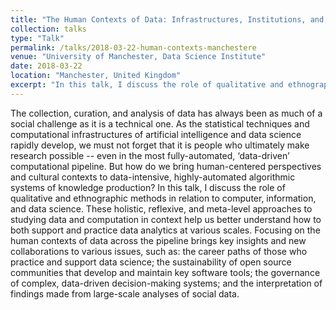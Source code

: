 ```yaml
---
title: "The Human Contexts of Data: Infrastructures, Institutions, and Interpretations"
collection: talks
type: "Talk"
permalink: /talks/2018-03-22-human-contexts-manchestere
venue: "University of Manchester, Data Science Institute"
date: 2018-03-22
location: "Manchester, United Kingdom"
excerpt: "In this talk, I discuss the role of qualitative and ethnographic methods in relation to computer, information, and data science. These holistic, reflexive, and meta-level approaches to studying data and computation in context help us better understand how to both support and practice data analytics at various scales."
---
```


The collection, curation, and analysis of data has always been as much of a social challenge as it is a technical one. As the statistical techniques and computational infrastructures of artificial intelligence and data science rapidly develop, we must not forget that it is people who ultimately make research possible -- even in the most fully-automated, ‘data-driven’ computational pipeline. But how do we bring human-centered perspectives and cultural contexts to data-intensive, highly-automated algorithmic systems of knowledge production? In this talk, I discuss the role of qualitative and ethnographic methods in relation to computer, information, and data science. These holistic, reflexive, and meta-level approaches to studying data and computation in context help us better understand how to both support and practice data analytics at various scales. Focusing on the human contexts of data across the pipeline brings key insights and new collaborations to various issues, such as: the career paths of those who practice and support data science; the sustainability of open source communities that develop and maintain key software tools; the governance of complex, data-driven decision-making systems; and the interpretation of findings made from large-scale analyses of social data.

